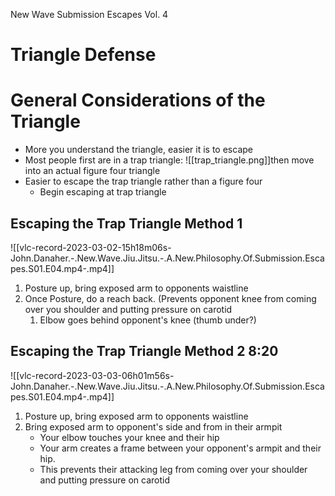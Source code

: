 New Wave Submission Escapes Vol. 4
# Triangle Defense

# General Considerations of the Triangle
- More you understand the triangle, easier it is to escape
- Most people first are in a trap triangle: ![[trap_triangle.png]]then move into an actual figure four triangle
- Easier to escape the trap triangle rather than a figure four
	- Begin escaping at trap triangle

## Escaping the Trap Triangle Method 1
![[vlc-record-2023-03-02-15h18m06s-John.Danaher.-.New.Wave.Jiu.Jitsu.-.A.New.Philosophy.Of.Submission.Escapes.S01.E04.mp4-.mp4]]
1. Posture up, bring exposed arm to opponents waistline
2. Once Posture, do a reach back. (Prevents opponent knee from coming over you shoulder and putting pressure on carotid
	1. Elbow goes behind opponent's knee (thumb under?)

## Escaping the Trap Triangle Method 2 8:20
![[vlc-record-2023-03-03-06h01m56s-John.Danaher.-.New.Wave.Jiu.Jitsu.-.A.New.Philosophy.Of.Submission.Escapes.S01.E04.mp4-.mp4]]
1. Posture up, bring exposed arm to opponents waistline
2. Bring exposed arm to opponent's side and from in their armpit
	- Your elbow touches your knee and their hip
	- Your arm creates a frame between your opponent's armpit and their hip.
	- This prevents their attacking leg from coming over your shoulder and putting pressure on carotid
  
